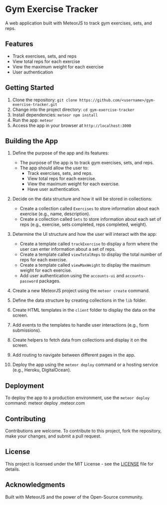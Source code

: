 # Gym Exercise Tracker

A web application built with MeteorJS to track gym exercises, sets, and reps.

## Features

- Track exercises, sets, and reps
- View total reps for each exercise
- View the maximum weight for each exercise
- User authentication

## Getting Started

1. Clone the repository: `git clone https://github.com/<username>/gym-exercise-tracker.git`
2. Change into the project directory: `cd gym-exercise-tracker`
3. Install dependencies: `meteor npm install`
4. Run the app: `meteor`
5. Access the app in your browser at `http://localhost:3000`

## Building the App

1. Define the purpose of the app and its features:
   - The purpose of the app is to track gym exercises, sets, and reps.
   - The app should allow the user to:
     - Track exercises, sets, and reps.
     - View total reps for each exercise.
     - View the maximum weight for each exercise.
     - Have user authentication.

2. Decide on the data structure and how it will be stored in collections:
   - Create a collection called `Exercises` to store information about each exercise (e.g., name, description).
   - Create a collection called `Sets` to store information about each set of reps (e.g., exercise, sets completed, reps completed, weight).

3. Determine the UI structure and how the user will interact with the app:
   - Create a template called `trackExercise` to display a form where the user can enter information about a set of reps.
   - Create a template called `viewTotalReps` to display the total number of reps for each exercise.
   - Create a template called `viewMaxWeight` to display the maximum weight for each exercise.
   - Add user authentication using the `accounts-ui` and `accounts-password` packages.

4. Create a new MeteorJS project using the `meteor create` command.

5. Define the data structure by creating collections in the `lib` folder.

6. Create HTML templates in the `client` folder to display the data on the screen.

7. Add events to the templates to handle user interactions (e.g., form submissions).

8. Create helpers to fetch data from collections and display it on the screen.

9. Add routing to navigate between different pages in the app.

10. Deploy the app using the `meteor deploy` command or a hosting service (e.g., Heroku, DigitalOcean).

## Deployment

To deploy the app to a production environment, use the `meteor deploy` command: meteor deploy <app-name>.meteor.com

## Contributing

Contributions are welcome. To contribute to this project, fork the repository, make your changes, and submit a pull request.

## License

This project is licensed under the MIT License - see the [LICENSE](LICENSE) file for details.

## Acknowledgments

Built with MeteorJS and the power of the Open-Source community.
